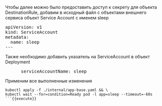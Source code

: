 Чтобы далее можно было предоставить доступ к секрету для объекта DestinationRule, добавим в исходный файл с объектами внешнего сервиса объект Service Account c именем sleep

<pre class="file" data-filename="./internal/app-base.yaml" data-target="insert" data-marker="# Comment SA. Do not edit or remove this line!!!">
apiVersion: v1
kind: ServiceAccount
metadata:
  name: sleep
---
</pre>

Также необходимо добавить указатель на ServiceAccount в объект Deployment

<pre class="file" data-filename="./internal/app-base.yaml" data-target="insert" data-marker="# Comment SA deployemnt. Do not edit or remove this line!!!">
      serviceAccountName: sleep
</pre>

Применим все выполненные изменения

```
kubectl apply -f ./internal/app-base.yaml && \
kubectl wait --for=condition=Ready pod -l app=sleep --timeout=-60s
```{{execute}}


